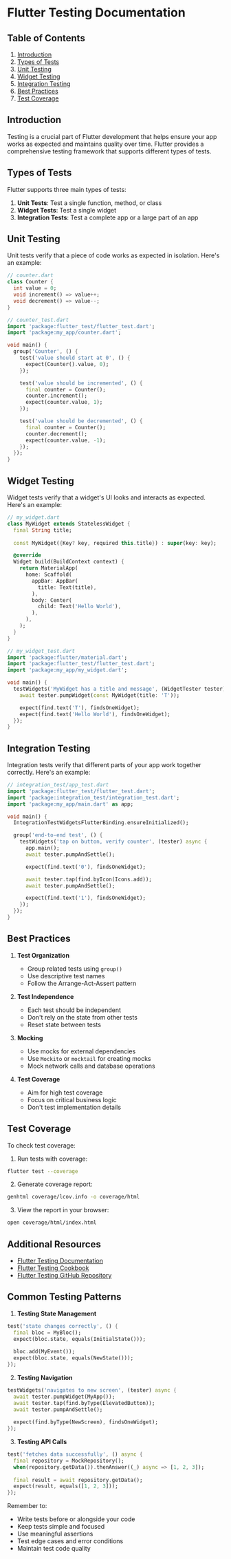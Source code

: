 # Flutter Testing Documentation

## Table of Contents
1. [Introduction](#introduction)
2. [Types of Tests](#types-of-tests)
3. [Unit Testing](#unit-testing)
4. [Widget Testing](#widget-testing)
5. [Integration Testing](#integration-testing)
6. [Best Practices](#best-practices)
7. [Test Coverage](#test-coverage)

## Introduction

Testing is a crucial part of Flutter development that helps ensure your app works as expected and maintains quality over time. Flutter provides a comprehensive testing framework that supports different types of tests.

## Types of Tests

Flutter supports three main types of tests:

1. **Unit Tests**: Test a single function, method, or class
2. **Widget Tests**: Test a single widget
3. **Integration Tests**: Test a complete app or a large part of an app

## Unit Testing

Unit tests verify that a piece of code works as expected in isolation. Here's an example:

```dart
// counter.dart
class Counter {
  int value = 0;
  void increment() => value++;
  void decrement() => value--;
}

// counter_test.dart
import 'package:flutter_test/flutter_test.dart';
import 'package:my_app/counter.dart';

void main() {
  group('Counter', () {
    test('value should start at 0', () {
      expect(Counter().value, 0);
    });

    test('value should be incremented', () {
      final counter = Counter();
      counter.increment();
      expect(counter.value, 1);
    });

    test('value should be decremented', () {
      final counter = Counter();
      counter.decrement();
      expect(counter.value, -1);
    });
  });
}
```

## Widget Testing

Widget tests verify that a widget's UI looks and interacts as expected. Here's an example:

```dart
// my_widget.dart
class MyWidget extends StatelessWidget {
  final String title;
  
  const MyWidget({Key? key, required this.title}) : super(key: key);

  @override
  Widget build(BuildContext context) {
    return MaterialApp(
      home: Scaffold(
        appBar: AppBar(
          title: Text(title),
        ),
        body: Center(
          child: Text('Hello World'),
        ),
      ),
    );
  }
}

// my_widget_test.dart
import 'package:flutter/material.dart';
import 'package:flutter_test/flutter_test.dart';
import 'package:my_app/my_widget.dart';

void main() {
  testWidgets('MyWidget has a title and message', (WidgetTester tester) async {
    await tester.pumpWidget(const MyWidget(title: 'T'));

    expect(find.text('T'), findsOneWidget);
    expect(find.text('Hello World'), findsOneWidget);
  });
}
```

## Integration Testing

Integration tests verify that different parts of your app work together correctly. Here's an example:

```dart
// integration_test/app_test.dart
import 'package:flutter_test/flutter_test.dart';
import 'package:integration_test/integration_test.dart';
import 'package:my_app/main.dart' as app;

void main() {
  IntegrationTestWidgetsFlutterBinding.ensureInitialized();

  group('end-to-end test', () {
    testWidgets('tap on button, verify counter', (tester) async {
      app.main();
      await tester.pumpAndSettle();

      expect(find.text('0'), findsOneWidget);

      await tester.tap(find.byIcon(Icons.add));
      await tester.pumpAndSettle();

      expect(find.text('1'), findsOneWidget);
    });
  });
}
```

## Best Practices

1. **Test Organization**
   - Group related tests using `group()`
   - Use descriptive test names
   - Follow the Arrange-Act-Assert pattern

2. **Test Independence**
   - Each test should be independent
   - Don't rely on the state from other tests
   - Reset state between tests

3. **Mocking**
   - Use mocks for external dependencies
   - Use `Mockito` or `mocktail` for creating mocks
   - Mock network calls and database operations

4. **Test Coverage**
   - Aim for high test coverage
   - Focus on critical business logic
   - Don't test implementation details

## Test Coverage

To check test coverage:

1. Run tests with coverage:
```bash
flutter test --coverage
```

2. Generate coverage report:
```bash
genhtml coverage/lcov.info -o coverage/html
```

3. View the report in your browser:
```bash
open coverage/html/index.html
```

## Additional Resources

- [Flutter Testing Documentation](https://docs.flutter.dev/testing)
- [Flutter Testing Cookbook](https://docs.flutter.dev/cookbook/testing)
- [Flutter Testing GitHub Repository](https://github.com/flutter/flutter/tree/master/packages/flutter_test)

## Common Testing Patterns

1. **Testing State Management**
```dart
test('state changes correctly', () {
  final bloc = MyBloc();
  expect(bloc.state, equals(InitialState()));
  
  bloc.add(MyEvent());
  expect(bloc.state, equals(NewState()));
});
```

2. **Testing Navigation**
```dart
testWidgets('navigates to new screen', (tester) async {
  await tester.pumpWidget(MyApp());
  await tester.tap(find.byType(ElevatedButton));
  await tester.pumpAndSettle();
  
  expect(find.byType(NewScreen), findsOneWidget);
});
```

3. **Testing API Calls**
```dart
test('fetches data successfully', () async {
  final repository = MockRepository();
  when(repository.getData()).thenAnswer((_) async => [1, 2, 3]);
  
  final result = await repository.getData();
  expect(result, equals([1, 2, 3]));
});
```

Remember to:
- Write tests before or alongside your code
- Keep tests simple and focused
- Use meaningful assertions
- Test edge cases and error conditions
- Maintain test code quality 